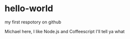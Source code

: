 # hello-world
my first respotory on github


Michael here, I like Node.js and Coffeescript 
I'll tell ya what
